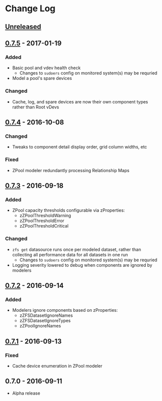 # Change Log

## [Unreleased]

## [0.7.5] - 2017-01-19
### Added
 * Basic pool and vdev health check
   * Changes to `sudoers` config on monitored system(s) may be requried
 * Model a pool's spare devices

### Changed
 * Cache, log, and spare devices are now their own component types rather than Root vDevs

## [0.7.4] - 2016-10-08
### Changed
 * Tweaks to component detail display order, grid column widths, etc

### Fixed
 * ZPool modeler redundantly processing Relationship Maps

## [0.7.3] - 2016-09-18
### Added
 * ZPool capacity thresholds configurable via zProperties:
   * zZPoolThresholdWarning
   * zZPoolThresholdError
   * zZPoolThresholdCritical

### Changed
 * `zfs get` datasource runs once per modeled dataset, rather than collecting all performance data for all datasets in one run 
   * Changes to `sudoers` config on monitored system(s) may be requried
 * Logging severity lowered to debug when components are ignored by modelers


## [0.7.2] - 2016-09-14
### Added
 * Modelers ignore components based on zProperties:
   * zZFSDatasetIgnoreNames
   * zZFSDatasetIgnoreTypes
   * zZPoolIgnoreNames


## [0.7.1] - 2016-09-13
### Fixed
 * Cache device enumeration in ZPool modeler


## 0.7.0 - 2016-09-11
 * Alpha release


[Unreleased]: https://github.com/daviswr/ZenPacks.daviswr.ZFS/compare/0.7.5...HEAD
[0.7.5]: https://github.com/daviswr/ZenPacks.daviswr.ZFS/compare/0.7.4...0.7.5
[0.7.4]: https://github.com/daviswr/ZenPacks.daviswr.ZFS/compare/0.7.3...0.7.4
[0.7.3]: https://github.com/daviswr/ZenPacks.daviswr.ZFS/compare/0.7.2...0.7.3
[0.7.2]: https://github.com/daviswr/ZenPacks.daviswr.ZFS/compare/0.7.1...0.7.2 
[0.7.1]: https://github.com/daviswr/ZenPacks.daviswr.ZFS/compare/0.7.0...0.7.1
